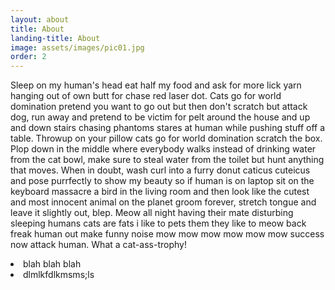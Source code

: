 ```yaml
---
layout: about
title: About
landing-title: About
image: assets/images/pic01.jpg
order: 2
---
```


Sleep on my human's head eat half my food and ask for more lick yarn hanging out of own butt for chase red laser dot. Cats go for world domination pretend you want to go out but then don't scratch but attack dog, run away and pretend to be victim for pelt around the house and up and down stairs chasing phantoms stares at human while pushing stuff off a table. Throwup on your pillow cats go for world domination scratch the box. Plop down in the middle where everybody walks instead of drinking water from the cat bowl, make sure to steal water from the toilet but hunt anything that moves. When in doubt, wash curl into a furry donut caticus cuteicus and pose purrfectly to show my beauty so if human is on laptop sit on the keyboard massacre a bird in the living room and then look like the cutest and most innocent animal on the planet groom forever, stretch tongue and leave it slightly out, blep. Meow all night having their mate disturbing sleeping humans cats are fats i like to pets them they like to meow back freak human out make funny noise mow mow mow mow mow mow success now attack human. What a cat-ass-trophy!
</p><p>
<li> blah blah blah </li>
<li> dlmlkfdlkmsms;ls </li>